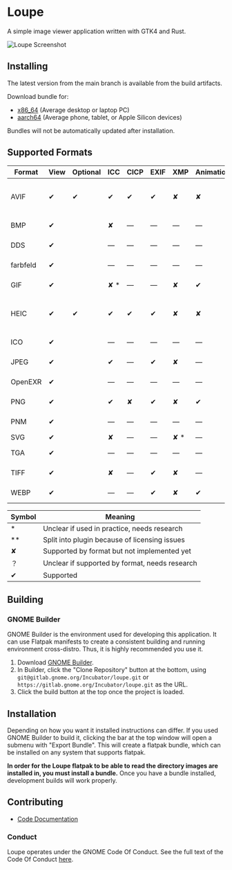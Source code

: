 # Loupe

A simple image viewer application written with GTK4 and Rust.

![Loupe Screenshot](https://gitlab.gnome.org/Incubator/loupe/uploads/24c80abc88fccb5fc9f2f08de6a7a5ea/screenshot1.png)

## Installing

The latest version from the main branch is available from the build artifacts.

Download bundle for:

* [x86_64](https://gitlab.gnome.org/api/v4/projects/13923/jobs/artifacts/main/raw/org.gnome.Loupe.Devel.flatpak?job=flatpak) (Average desktop or laptop PC)
* [aarch64](https://gitlab.gnome.org/api/v4/projects/13923/jobs/artifacts/main/raw/org.gnome.Loupe.Devel.flatpak?job=flatpak@aarch64) (Average phone, tablet, or Apple Silicon devices)

Bundles will not be automatically updated after installation.

## Supported Formats

| Format    | View | Optional | ICC | CICP | EXIF | XMP | Animation | Library                    |
|-----------|------|----------|-----|------|------|-----|-----------|----------------------------|
| AVIF      | ✔    | ✔        | ✔   | ✔    | ✔    | ✘   | ✘         | libheif-rs + libheif (C++) |
| BMP       | ✔    |          | ✘   | —    | —    | —   | —         | image-rs                   |
| DDS       | ✔    |          | —   | —    | —    | —   | —         | image-rs                   |
| farbfeld  | ✔    |          | —   | —    | —    | —   | —         | image-rs                   |
| GIF       | ✔    |          | ✘ * | —    | —    | ✘   | ✔         | image-rs                   |
| HEIC      | ✔    | ✔        | ✔   | ✔    | ✔    | ✘   | ✘         | libheif-rs + libheif (C++) |
| ICO       | ✔    |          | —   | —    | —    | —   | —         | image-rs                   |
| JPEG      | ✔    |          | ✔   | —    | ✔    | ✘   | —         | image-rs                   |
| OpenEXR   | ✔    |          | —   | —    | —    | —   | —         | image-rs                   |
| PNG       | ✔    |          | ✔   | ✘    | ✔    | ✘   | ✔         | image-rs                   |
| PNM       | ✔    |          | —   | —    | —    | —   | —         | image-rs                   |
| SVG       | ✔    |          | ✘   | —    | —    | ✘ * | —         | librsvg                    |
| TGA       | ✔    |          | —   | —    | —    | —   | —         | image-rs                   |
| TIFF      | ✔    |          | ✘   | —    | ✔    | ✘   | —         | image-rs                   |
| WEBP      | ✔    |          | —   | —    | ✔    | ✘   | ✔         | image-rs                   |

| Symbol | Meaning                                        |
|--------|------------------------------------------------|
| *      | Unclear if used in practice, needs research    |
| **     | Split into plugin because of licensing issues  |
| ✘      | Supported by format but not implemented yet    |
| ？      | Unclear if supported by format, needs research |
| ✔      | Supported                                      |

## Building

### GNOME Builder

GNOME Builder is the environment used for developing this application. It can use Flatpak manifests to create a consistent building and running environment cross-distro. Thus, it is highly
recommended you use it.

1. Download [GNOME Builder](https://flathub.org/apps/details/org.gnome.Builder).
2. In Builder, click the "Clone Repository" button at the bottom, using `git@gitlab.gnome.org/Incubator/loupe.git`
or `https://gitlab.gnome.org/Incubator/loupe.git` as the URL.
3. Click the build button at the top once the project is loaded.


## Installation

Depending on how you want it installed instructions can differ. If you
used GNOME Builder to build it, clicking the bar at the top window will 
open a submenu with "Export Bundle". This will create a flatpak bundle,
which can be installed on any system that supports flatpak.

**In order for the Loupe flatpak to be able to read the directory images are installed in, you must install a bundle.**
Once you have a bundle installed, development builds will work properly.

## Contributing

- [Code Documentation](https://incubator.pages.gitlab.gnome.org/loupe/doc/loupe/)

### Conduct

Loupe operates under the GNOME Code Of Conduct. See the full
text of the Code Of Conduct [here](CODE_OF_CONDUCT.md).
